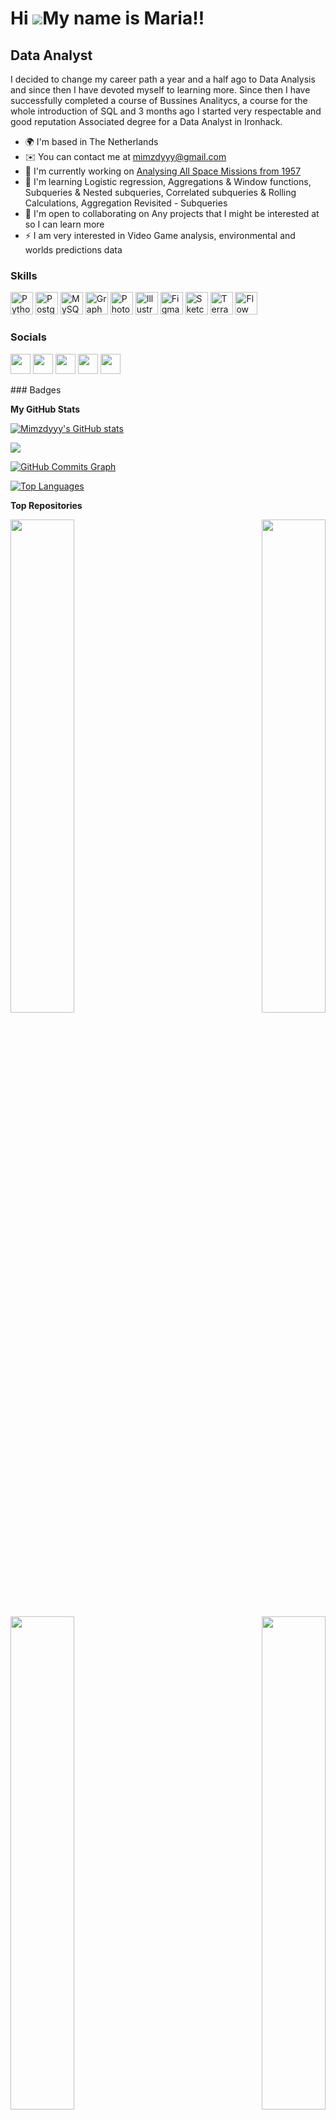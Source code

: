 Hi ![](https://user-images.githubusercontent.com/18350557/176309783-0785949b-9127-417c-8b55-ab5a4333674e.gif)My name is Maria!!
=======================================================================================================================================

Data Analyst
------------

I decided to change my career path a year and a half ago to Data Analysis and since then I have devoted myself to learning more. Since then I have successfully completed a course of Bussines Analitycs, a course for the whole introduction of SQL and 3 months ago I started very respectable and good reputation Associated degree for a Data Analyst in Ironhack.

* 🌍  I'm based in The Netherlands
* ✉️  You can contact me at [mimzdyyy@gmail.com](mailto:mimzdyyy@gmail.com)
* 🚀  I'm currently working on [Analysing All Space Missions from 1957](https://github.com/Mimzdyyy/Analysing-All-Space-Missions-from-1957)
* 🧠  I'm learning Logistic regression, Aggregations & Window functions, Subqueries & Nested subqueries, Correlated subqueries & Rolling Calculations, Aggregation Revisited - Subqueries
* 🤝  I'm open to collaborating on Any projects that I might be interested at so I can learn more
* ⚡  I am very interested in Video Game analysis, environmental and worlds predictions data

### Skills

<p align="left">
<a href="https://www.python.org/" target="_blank" rel="noreferrer"><img src="https://raw.githubusercontent.com/danielcranney/readme-generator/main/public/icons/skills/python-colored.svg" width="36" height="36" alt="Python" /></a>
<a href="https://www.postgresql.org/" target="_blank" rel="noreferrer"><img src="https://raw.githubusercontent.com/danielcranney/readme-generator/main/public/icons/skills/postgresql-colored.svg" width="36" height="36" alt="PostgreSQL" /></a>
<a href="https://www.mysql.com/" target="_blank" rel="noreferrer"><img src="https://raw.githubusercontent.com/danielcranney/readme-generator/main/public/icons/skills/mysql-colored.svg" width="36" height="36" alt="MySQL" /></a>
<a href="https://graphql.org/" target="_blank" rel="noreferrer"><img src="https://raw.githubusercontent.com/danielcranney/readme-generator/main/public/icons/skills/graphql-colored.svg" width="36" height="36" alt="GraphQL" /></a>
<a href="https://www.adobe.com/uk/products/photoshop.html" target="_blank" rel="noreferrer"><img src="https://raw.githubusercontent.com/danielcranney/readme-generator/main/public/icons/skills/photoshop-colored.svg" width="36" height="36" alt="Photoshop" /></a>
<a href="adobe.com/uk/products/illustrator.html" target="_blank" rel="noreferrer"><img src="https://raw.githubusercontent.com/danielcranney/readme-generator/main/public/icons/skills/illustrator-colored.svg" width="36" height="36" alt="Illustrator" /></a>
<a href="https://www.figma.com/" target="_blank" rel="noreferrer"><img src="https://raw.githubusercontent.com/danielcranney/readme-generator/main/public/icons/skills/figma-colored.svg" width="36" height="36" alt="Figma" /></a>
<a href="https://www.sketch.com/" target="_blank" rel="noreferrer"><img src="https://raw.githubusercontent.com/danielcranney/readme-generator/main/public/icons/skills/sketch-colored.svg" width="36" height="36" alt="Sketch" /></a>
<a href="https://www.terra.money/" target="_blank" rel="noreferrer"><img src="https://raw.githubusercontent.com/danielcranney/readme-generator/main/public/icons/skills/terra-colored.svg" width="36" height="36" alt="Terra" /></a>
<a href="https://www.onflow.org/" target="_blank" rel="noreferrer"><img src="https://raw.githubusercontent.com/danielcranney/readme-generator/main/public/icons/skills/flow-colored.svg" width="36" height="36" alt="Flow" /></a>
</p>

### Socials

<p align="left"> <a href="https://discord.com/users/6705" target="_blank" rel="noreferrer"><img src="https://raw.githubusercontent.com/danielcranney/readme-generator/main/public/icons/socials/discord.svg" width="32" height="32" /></a> <a href="https://www.github.com/Mimzdyyy" target="_blank" rel="noreferrer"><img src="https://raw.githubusercontent.com/danielcranney/readme-generator/main/public/icons/socials/github.svg" width="32" height="32" /></a> <a href="https://www.linkedin.com/in/maria-dimitrova-993589166/" target="_blank" rel="noreferrer"><img src="https://raw.githubusercontent.com/danielcranney/readme-generator/main/public/icons/socials/linkedin.svg" width="32" height="32" /></a> <a href="https://www.stackoverflow.com/users/19930880/mimzdyyy" target="_blank" rel="noreferrer"><img src="https://raw.githubusercontent.com/danielcranney/readme-generator/main/public/icons/socials/stackoverflow.svg" width="32" height="32" /></a> <a href="https://www.twitch.tv/mimzdyyy" target="_blank" rel="noreferrer"><img src="https://raw.githubusercontent.com/danielcranney/readme-generator/main/public/icons/socials/twitch.svg" width="32" height="32" /></a></p>
### Badges

<b>My GitHub Stats</b>

<a href="http://www.github.com/Mimzdyyy"><img src="https://github-readme-stats.vercel.app/api?username=Mimzdyyy&show_icons=true&hide=&count_private=true&title_color=a855f7&text_color=ffffff&icon_color=3382ed&bg_color=1c1917&hide_border=true&show_icons=true" alt="Mimzdyyy's GitHub stats" /></a>

<a href="http://www.github.com/Mimzdyyy"><img src="https://github-readme-streak-stats.herokuapp.com/?user=Mimzdyyy&stroke=ffffff&background=1c1917&ring=a855f7&fire=a855f7&currStreakNum=ffffff&currStreakLabel=a855f7&sideNums=ffffff&sideLabels=ffffff&dates=ffffff&hide_border=true" /></a>

<a href="http://www.github.com/Mimzdyyy"><img src="https://activity-graph.herokuapp.com/graph?username=Mimzdyyy&bg_color=1c1917&color=ffffff&line=3382ed&point=ffffff&area_color=1c1917&area=true&hide_border=true&custom_title=GitHub%20Commits%20Graph" alt="GitHub Commits Graph" /></a>

<a href="https://github.com/Mimzdyyy" align="left"><img src="https://github-readme-stats.vercel.app/api/top-langs/?username=Mimzdyyy&langs_count=10&title_color=a855f7&text_color=ffffff&icon_color=3382ed&bg_color=1c1917&hide_border=true&locale=en&custom_title=Top%20%Languages" alt="Top Languages" /></a>

<b>Top Repositories</b>

<div width="100%" align="center"><a href="https://github.com/Mimzdyyy/Python-labs-IronMimi" align="left"><img align="left" width="45%" src="https://github-readme-stats.vercel.app/api/pin/?username=Mimzdyyy&repo=Python-labs-IronMimi&title_color=a855f7&text_color=ffffff&icon_color=3382ed&bg_color=1c1917&hide_border=true&locale=en" /></a><a href="https://github.com/Mimzdyyy/Water_Potability_Project" align="right"><img align="right" width="45%" src="https://github-readme-stats.vercel.app/api/pin/?username=Mimzdyyy&repo=Water_Potability_Project&title_color=a855f7&text_color=ffffff&icon_color=3382ed&bg_color=1c1917&hide_border=true&locale=en" /></a></div><br /><br /><br /><br /><br /><br /><br />

<br /><br /><br /><br /><br />

<div width="100%" align="center"><a href="https://github.com/Mimzdyyy/SQL-labs" align="left"><img align="left" width="45%" src="https://github-readme-stats.vercel.app/api/pin/?username=Mimzdyyy&repo=SQL-labs&title_color=a855f7&text_color=ffffff&icon_color=3382ed&bg_color=1c1917&hide_border=true&locale=en" /></a><a href="https://github.com/Mimzdyyy/DS-job-market-analysis" align="right"><img align="right" width="45%" src="https://github-readme-stats.vercel.app/api/pin/?username=Mimzdyyy&repo=DS-job-market-analysis&title_color=a855f7&text_color=ffffff&icon_color=3382ed&bg_color=1c1917&hide_border=true&locale=en" /></a></div>
